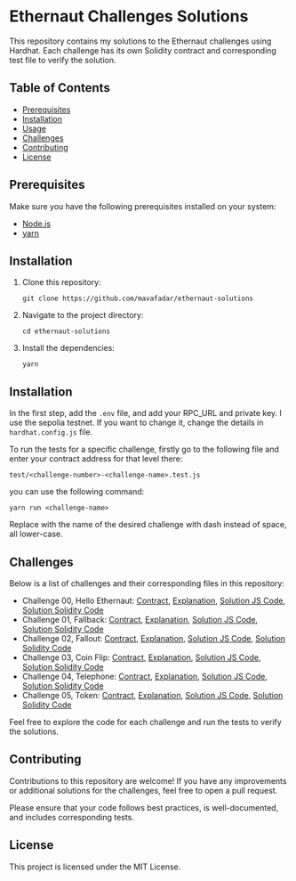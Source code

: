 # Ethernaut Challenges Solutions

This repository contains my solutions to the Ethernaut challenges using Hardhat. Each challenge has its own Solidity contract and corresponding test file to verify the solution.

## Table of Contents
- [Prerequisites](#prerequisites)
- [Installation](#installation)
- [Usage](#usage)
- [Challenges](#challenges)
- [Contributing](#contributing)
- [License](#license)

## Prerequisites

Make sure you have the following prerequisites installed on your system:
- [Node.js](https://nodejs.org)
- [yarn](https://yarnpkg.com/getting-started/install)

## Installation

1. Clone this repository:

   ```shell
   git clone https://github.com/mavafadar/ethernaut-solutions
   ```

2. Navigate to the project directory:
   
    ```shell
    cd ethernaut-solutions
    ```

3. Install the dependencies:

    ```shell
    yarn
    ```

## Installation

In the first step, add the `.env` file, and add your RPC_URL and private key. I use the sepolia testnet. If you want to change it,
change the details in `hardhat.config.js` file.

To run the tests for a specific challenge, firstly go to the following file and enter your contract address for that level there:

```shell
test/<challenge-number>-<challenge-name>.test.js
```


you can use the following command:

```shell
yarn run <challenge-name>
```

Replace <challenge-name> with the name of the desired challenge with dash instead of space, all lower-case.


## Challenges

Below is a list of challenges and their corresponding files in this repository:

- Challenge 00, Hello Ethernaut: [Contract](./contracts/00HelloEthernaut.sol), [Explanation](./docs/00-hello-ethernaut.md), [Solution JS Code](./test/00-hello-ethernaut.test.js), [Solution Solidity Code](./contracts/00HelloEthernautSolution.sol)
- Challenge 01, Fallback: [Contract](./contracts/01Fallback.sol), [Explanation](./docs/01-fallback.md), [Solution JS Code](./test/01-fallback.test.js), [Solution Solidity Code](./contracts/01FallbackSolution.sol)
- Challenge 02, Fallout: [Contract](./contracts/02Fallout.sol), [Explanation](./docs/02-fallout.md), [Solution JS Code](./test/02-fallout.test.js), [Solution Solidity Code](./contracts/02FalloutSolution.sol)
- Challenge 03, Coin Flip: [Contract](./contracts/03CoinFlip.sol), [Explanation](./docs/03-coin-flip.md), [Solution JS Code](./test/03-coin-flip.test.js), [Solution Solidity Code](./contracts/03CoinFlipSolution.sol)
- Challenge 04, Telephone: [Contract](./contracts/04Telephone.sol), [Explanation](./docs/04-telephone.md), [Solution JS Code](./test/04-telephone.test.js), [Solution Solidity Code](./contracts/04TelephoneSolution.sol)
- Challenge 05, Token: [Contract](./contracts/05Token.sol), [Explanation](./docs/05-token.md), [Solution JS Code](./test/05-token.test.js), [Solution Solidity Code](./contracts/05TokenSolution.sol)

Feel free to explore the code for each challenge and run the tests to verify the solutions.


## Contributing

Contributions to this repository are welcome! If you have any improvements or additional solutions for the challenges, feel free to open a pull request.

Please ensure that your code follows best practices, is well-documented, and includes corresponding tests.

## License

This project is licensed under the MIT License.
